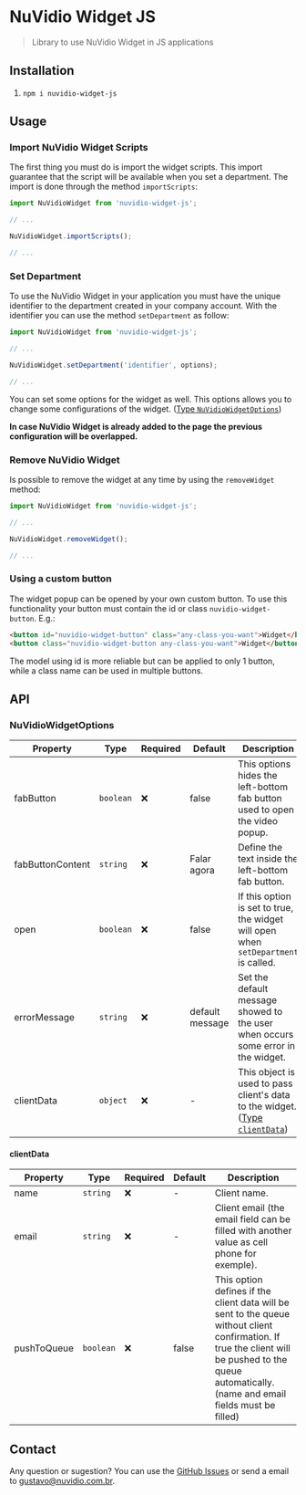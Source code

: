 # NuVidio Widget JS
> Library to use NuVidio Widget in JS applications

## Installation
1. `npm i nuvidio-widget-js`

## Usage

### Import NuVidio Widget Scripts

The first thing you must do is import the widget scripts. This import guarantee that the script will be available when you set a department. The import is done through the method `importScripts`:

```jsx
import NuVidioWidget from 'nuvidio-widget-js';

// ...

NuVidioWidget.importScripts();

// ...
```

### Set Department

To use the NuVidio Widget in your application you must have the unique identifier to the department created in your company account. With the identifier you can use the method `setDepartment` as follow:

```jsx
import NuVidioWidget from 'nuvidio-widget-js';

// ...

NuVidioWidget.setDepartment('identifier', options);

// ...
```

You can set some options for the widget as well. This options allows you to change some configurations of the widget. ([Type `NuVidioWidgetOptions`](#nuvidiowidgetoptions))

<b>In case NuVidio Widget is already added to the page the previous configuration will be overlapped.</b>

### Remove NuVidio Widget

Is possible to remove the widget at any time by using the `removeWidget` method:

```jsx
import NuVidioWidget from 'nuvidio-widget-js';

// ...

NuVidioWidget.removeWidget();

// ...
```

### Using a custom button

The widget popup can be opened by your own custom button. To use this functionality your button must contain the id or class `nuvidio-widget-button`. E.g.: 

```html
<button id="nuvidio-widget-button" class="any-class-you-want">Widget</button>
<button class="nuvidio-widget-button any-class-you-want">Widget</button>
```

The model using id is more reliable but can be applied to only 1 button, while a class name can be used in multiple buttons.

## API

### NuVidioWidgetOptions

| <b>Property<b> | Type | Required | Default | Description |
| -------------- | ------------- | -------- | -------- | ----------------------------------------------------------------------------------------------------------------------------------------------------------------------------------------------------------------------------- |
| fabButton | `boolean`| ❌ | false | This options hides the left-bottom fab button used to open the video popup. |
| fabButtonContent | `string`| ❌ | Falar agora | Define the text inside the left-bottom fab button. |
| open | `boolean`| ❌ | false | If this option is set to true, the widget will open when `setDepartment` is called. |
| errorMessage | `string`| ❌ | default message | Set the default message showed to the user when occurs some error in the widget. |
| clientData | `object`| ❌ | - | This object is used to pass client's data to the widget. ([Type `clientData`](#clientdata)) |

#### clientData


| <b>Property<b> | Type | Required | Default | Description |
| -------------- | ------------- | -------- | -------- | ----------------------------------------------------------------------------------------------------------------------------------------------------------------------------------------------------------------------------- |
| name | `string`| ❌ | - | Client name. |
| email | `string`| ❌ | - | Client email (the email field can be filled with another value as cell phone for exemple). |
| pushToQueue | `boolean`| ❌ | false | This option defines if the client data will be sent to the queue without client confirmation. If true the client will be pushed to the queue automatically. (name and email fields must be filled) |

## Contact

Any question or sugestion? You can use the [GitHub Issues](https://github.com/NuVidio/nuvidio-widget-js/issues) or send a email to gustavo@nuvidio.com.br.
